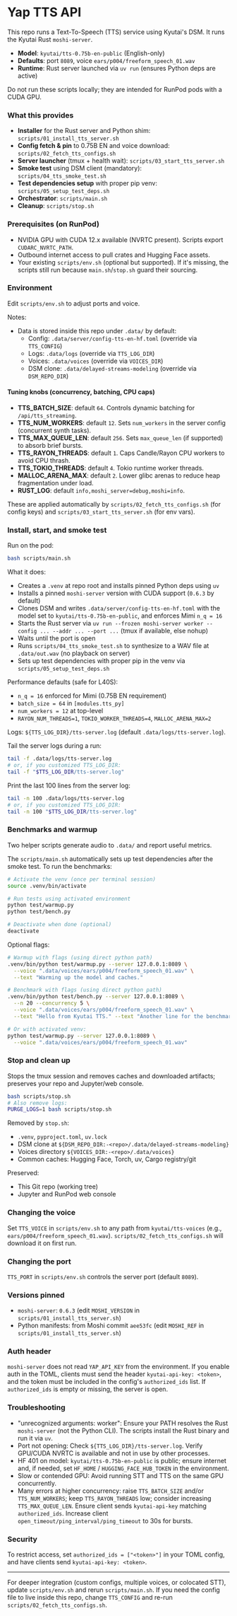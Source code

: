 # Yap TTS API

This repo runs a Text-To-Speech (TTS) service using Kyutai's DSM. It runs the Kyutai Rust `moshi-server`.

- **Model**: `kyutai/tts-0.75b-en-public` (English-only)
- **Defaults**: port `8089`, voice `ears/p004/freeform_speech_01.wav`
- **Runtime**: Rust server launched via `uv run` (ensures Python deps are active)

Do not run these scripts locally; they are intended for RunPod pods with a CUDA GPU.

### What this provides
- **Installer** for the Rust server and Python shim: `scripts/01_install_tts_server.sh`
- **Config fetch & pin** to 0.75B EN and voice download: `scripts/02_fetch_tts_configs.sh`
- **Server launcher** (tmux + health wait): `scripts/03_start_tts_server.sh`
- **Smoke test** using DSM client (mandatory): `scripts/04_tts_smoke_test.sh`
- **Test dependencies setup** with proper pip venv: `scripts/05_setup_test_deps.sh`
- **Orchestrator**: `scripts/main.sh`
- **Cleanup**: `scripts/stop.sh`

### Prerequisites (on RunPod)
- NVIDIA GPU with CUDA 12.x available (NVRTC present). Scripts export `CUDARC_NVRTC_PATH`.
- Outbound internet access to pull crates and Hugging Face assets.
- Your existing `scripts/env.sh` (optional but supported). If it's missing, the scripts still run because `main.sh`/`stop.sh` guard their sourcing.

### Environment
Edit `scripts/env.sh` to adjust ports and voice.

Notes:
- Data is stored inside this repo under `.data/` by default:
  - Config: `.data/server/config-tts-en-hf.toml` (override via `TTS_CONFIG`)
  - Logs: `.data/logs` (override via `TTS_LOG_DIR`)
  - Voices: `.data/voices` (override via `VOICES_DIR`)
  - DSM clone: `.data/delayed-streams-modeling` (override via `DSM_REPO_DIR`)

#### Tuning knobs (concurrency, batching, CPU caps)
- **TTS_BATCH_SIZE**: default `64`. Controls dynamic batching for `/api/tts_streaming`.
- **TTS_NUM_WORKERS**: default `12`. Sets `num_workers` in the server config (concurrent synth tasks).
- **TTS_MAX_QUEUE_LEN**: default `256`. Sets `max_queue_len` (if supported) to absorb brief bursts.
- **TTS_RAYON_THREADS**: default `1`. Caps Candle/Rayon CPU workers to avoid CPU thrash.
- **TTS_TOKIO_THREADS**: default `4`. Tokio runtime worker threads.
- **MALLOC_ARENA_MAX**: default `2`. Lower glibc arenas to reduce heap fragmentation under load.
- **RUST_LOG**: default `info,moshi_server=debug,moshi=info`.

These are applied automatically by `scripts/02_fetch_tts_configs.sh` (for config keys) and `scripts/03_start_tts_server.sh` (for env vars).

### Install, start, and smoke test
Run on the pod:

```bash
bash scripts/main.sh
```

What it does:
- Creates a `.venv` at repo root and installs pinned Python deps using `uv`
- Installs a pinned `moshi-server` version with CUDA support (`0.6.3` by default)
- Clones DSM and writes `.data/server/config-tts-en-hf.toml` with the model set to `kyutai/tts-0.75b-en-public`, and enforces Mimi `n_q = 16`
- Starts the Rust server via `uv run --frozen moshi-server worker --config ... --addr ... --port ...` (tmux if available, else nohup)
- Waits until the port is open
- Runs `scripts/04_tts_smoke_test.sh` to synthesize to a WAV file at `.data/out.wav` (no playback on server)
- Sets up test dependencies with proper pip in the venv via `scripts/05_setup_test_deps.sh`

Performance defaults (safe for L40S):
- `n_q = 16` enforced for Mimi (0.75B EN requirement)
- `batch_size = 64` in `[modules.tts_py]`
- `num_workers = 12` at top-level
- `RAYON_NUM_THREADS=1`, `TOKIO_WORKER_THREADS=4`, `MALLOC_ARENA_MAX=2`

Logs: `${TTS_LOG_DIR}/tts-server.log` (default `.data/logs/tts-server.log`).

Tail the server logs during a run:

```bash
tail -f .data/logs/tts-server.log
# or, if you customized TTS_LOG_DIR:
tail -f "$TTS_LOG_DIR/tts-server.log"
```

Print the last 100 lines from the server log:

```bash
tail -n 100 .data/logs/tts-server.log
# or, if you customized TTS_LOG_DIR:
tail -n 100 "$TTS_LOG_DIR/tts-server.log"
```

### Benchmarks and warmup
Two helper scripts generate audio to `.data/` and report useful metrics.

The `scripts/main.sh` automatically sets up test dependencies after the smoke test. To run the benchmarks:

```bash
# Activate the venv (once per terminal session)
source .venv/bin/activate

# Run tests using activated environment
python test/warmup.py
python test/bench.py

# Deactivate when done (optional)
deactivate
```

Optional flags:

```bash
# Warmup with flags (using direct python path)
.venv/bin/python test/warmup.py --server 127.0.0.1:8089 \
  --voice ".data/voices/ears/p004/freeform_speech_01.wav" \
  --text "Warming up the model and caches."

# Benchmark with flags (using direct python path)
.venv/bin/python test/bench.py --server 127.0.0.1:8089 \
  --n 20 --concurrency 5 \
  --voice ".data/voices/ears/p004/freeform_speech_01.wav" \
  --text "Hello from Kyutai TTS." --text "Another line for the benchmark."

# Or with activated venv:
python test/warmup.py --server 127.0.0.1:8089 \
  --voice ".data/voices/ears/p004/freeform_speech_01.wav"
```

### Stop and clean up
Stops the tmux session and removes caches and downloaded artifacts; preserves your repo and Jupyter/web console.

```bash
bash scripts/stop.sh
# Also remove logs:
PURGE_LOGS=1 bash scripts/stop.sh
```

Removed by `stop.sh`:
- `.venv`, `pyproject.toml`, `uv.lock`
- DSM clone at `${DSM_REPO_DIR:-<repo>/.data/delayed-streams-modeling}`
- Voices directory `${VOICES_DIR:-<repo>/.data/voices}`
- Common caches: Hugging Face, Torch, uv, Cargo registry/git

Preserved:
- This Git repo (working tree)
- Jupyter and RunPod web console

### Changing the voice
Set `TTS_VOICE` in `scripts/env.sh` to any path from `kyutai/tts-voices` (e.g., `ears/p004/freeform_speech_01.wav`). `scripts/02_fetch_tts_configs.sh` will download it on first run.

### Changing the port
`TTS_PORT` in `scripts/env.sh` controls the server port (default `8089`).

### Versions pinned
- `moshi-server`: `0.6.3` (edit `MOSHI_VERSION` in `scripts/01_install_tts_server.sh`)
- Python manifests: from Moshi commit `aee53fc` (edit `MOSHI_REF` in `scripts/01_install_tts_server.sh`)

### Auth header
`moshi-server` does not read `YAP_API_KEY` from the environment. If you enable auth in the TOML, clients must send the header `kyutai-api-key: <token>`, and the token must be included in the config's `authorized_ids` list. If `authorized_ids` is empty or missing, the server is open.

### Troubleshooting
- "unrecognized arguments: worker": Ensure your PATH resolves the Rust `moshi-server` (not the Python CLI). The scripts install the Rust binary and run it via `uv`.
- Port not opening: Check `${TTS_LOG_DIR}/tts-server.log`. Verify GPU/CUDA NVRTC is available and not in use by other processes.
- HF 401 on model: `kyutai/tts-0.75b-en-public` is public; ensure internet and, if needed, set `HF_HOME` / `HUGGING_FACE_HUB_TOKEN` in the environment.
- Slow or contended GPU: Avoid running STT and TTS on the same GPU concurrently.
- Many errors at higher concurrency: raise `TTS_BATCH_SIZE` and/or `TTS_NUM_WORKERS`; keep `TTS_RAYON_THREADS` low; consider increasing `TTS_MAX_QUEUE_LEN`. Ensure client sends `kyutai-api-key` matching `authorized_ids`. Increase client `open_timeout/ping_interval/ping_timeout` to 30s for bursts.

### Security
To restrict access, set `authorized_ids = ["<token>"]` in your TOML config, and have clients send `kyutai-api-key: <token>`.

---

For deeper integration (custom configs, multiple voices, or colocated STT), update `scripts/env.sh` and rerun `scripts/main.sh`. If you need the config file to live inside this repo, change `TTS_CONFIG` and re-run `scripts/02_fetch_tts_configs.sh`.
